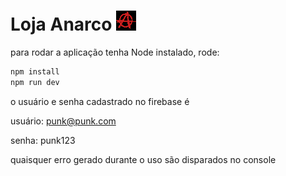 # Loja Anarco  ![logo anarquista](https://github.com/CaiqueMF/trabalho_am2/blob/main/static/icon.png?raw=true)

para rodar a aplicação tenha Node instalado, rode:

```bash
npm install
npm run dev
```

o usuário e senha cadastrado no firebase é

usuário: punk@punk.com

senha: punk123

quaisquer erro gerado durante o uso são disparados no console